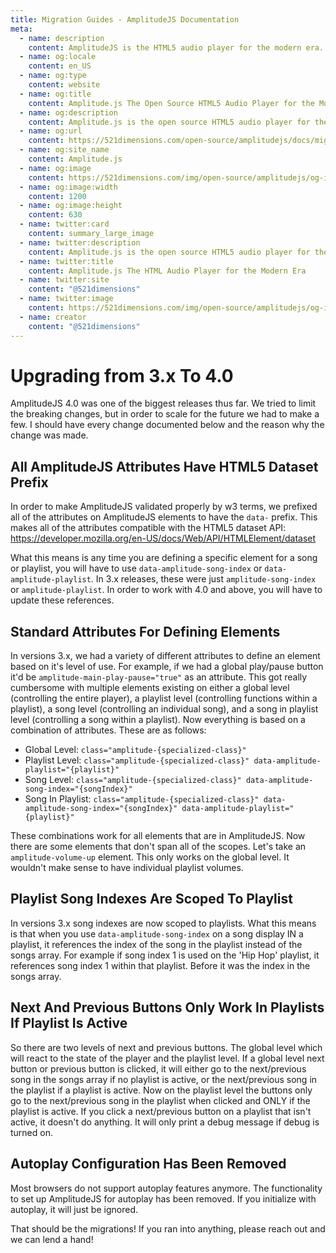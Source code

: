 ```yaml
---
title: Migration Guides - AmplitudeJS Documentation
meta:
  - name: description
    content: AmplitudeJS is the HTML5 audio player for the modern era. Using no dependencies, take control of the browser and design a web audio player the way you want it to look.
  - name: og:locale
    content: en_US
  - name: og:type
    content: website
  - name: og:title
    content: Amplitude.js The Open Source HTML5 Audio Player for the Modern Era
  - name: og:description
    content: Amplitude.js is the open source HTML5 audio player for the modern era. Using no dependencies, take control of the browser and design an audio player the way you want it to look.
  - name: og:url
    content: https://521dimensions.com/open-source/amplitudejs/docs/migration-guides
  - name: og:site_name
    content: Amplitude.js
  - name: og:image
    content: https://521dimensions.com/img/open-source/amplitudejs/og-image-amplitudejs.png
  - name: og:image:width
    content: 1200
  - name: og:image:height
    content: 630
  - name: twitter:card
    content: summary_large_image
  - name: twitter:description
    content: Amplitude.js is the open source HTML5 audio player for the modern era. Using no dependencies, take control of the browser and design an audio player the way you want it to look. Available for free on Github.
  - name: twitter:title
    content: Amplitude.js The HTML Audio Player for the Modern Era
  - name: twitter:site
    content: "@521dimensions"
  - name: twitter:image
    content: https://521dimensions.com/img/open-source/amplitudejs/og-image-amplitudejs.png
  - name: creator
    content: "@521dimensions"
---
```


# Upgrading from 3.x To 4.0

<carbon-ads/>
AmplitudeJS 4.0 was one of the biggest releases thus far. We tried to limit the breaking changes, but in order to scale for the future we had to make a few.  I should have every change documented below and the reason why the change was made.

## All AmplitudeJS Attributes Have HTML5 Dataset Prefix

In order to make AmplitudeJS validated properly by w3 terms, we prefixed all of the attributes on AmplitudeJS elements to have the `data-` prefix. This makes all of the attributes compatible with the HTML5 dataset API: https://developer.mozilla.org/en-US/docs/Web/API/HTMLElement/dataset

What this means is any time you are defining a specific element for a song or playlist, you will have to use `data-amplitude-song-index` or `data-amplitude-playlist`. In 3.x releases, these were just `amplitude-song-index` or `amplitude-playlist`. In order to work with 4.0 and above, you will have to update these references.

## Standard Attributes For Defining Elements

In versions 3.x, we had a variety of different attributes to define an element based on it's level of use. For example, if we had a global play/pause button it'd be `amplitude-main-play-pause="true"` as an attribute. This got really cumbersome with multiple elements existing on either a global level (controlling the entire player), a playlist level (controlling functions within a playlist), a song level (controlling an individual song), and a song in playlist level (controlling a song within a playlist). Now everything is based on a combination of attributes. These are as follows:

- Global Level: `class="amplitude-{specialized-class}"`
- Playlist Level: `class="amplitude-{specialized-class}" data-amplitude-playlist="{playlist}"`
- Song Level: `class="amplitude-{specialized-class}" data-amplitude-song-index="{songIndex}"`
- Song In Playlist: `class="amplitude-{specialized-class}" data-amplitude-song-index="{songIndex}" data-amplitude-playlist="{playlist}"`

These combinations work for all elements that are in AmplitudeJS. Now there are some elements that don't span all of the scopes. Let's take an `amplitude-volume-up` element. This only works on the global level. It wouldn't make sense to have individual playlist volumes.

## Playlist Song Indexes Are Scoped To Playlist

In versions 3.x song indexes are now scoped to playlists. What this means is that when you use `data-amplitude-song-index` on a song display IN a playlist, it references the index of the song in the playlist instead of the songs array. For example if song index 1 is used on the 'Hip Hop' playlist, it references song index 1 within that playlist. Before it was the index in the songs array.

## Next And Previous Buttons Only Work In Playlists If Playlist Is Active

So there are two levels of next and previous buttons. The global level which will react to the state of the player and the playlist level. If a global level next button or previous button is clicked, it will either go to the next/previous song in the songs array if no playlist is active, or the next/previous song in the playlist if a playlist is active. Now on the playlist level the buttons only go to the next/previous song in the playlist when clicked and ONLY if the playlist is active. If you click a next/previous button on a playlist that isn't active, it doesn't do anything. It will only print a debug message if debug is turned on.

## Autoplay Configuration Has Been Removed

Most browsers do not support autoplay features anymore. The functionality to set up AmplitudeJS for autoplay has been removed. If you initialize with autoplay, it will just be ignored.

That should be the migrations! If you ran into anything, please reach out and we can lend a hand!

